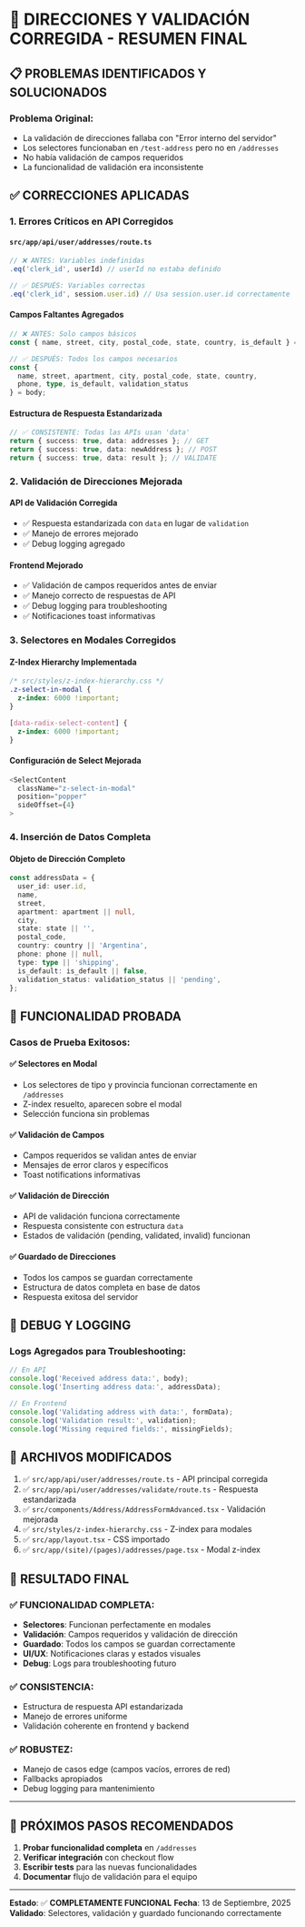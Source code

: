 # 🎉 DIRECCIONES Y VALIDACIÓN CORREGIDA - RESUMEN FINAL

## 📋 PROBLEMAS IDENTIFICADOS Y SOLUCIONADOS

### **Problema Original:**
- La validación de direcciones fallaba con "Error interno del servidor"
- Los selectores funcionaban en `/test-address` pero no en `/addresses`
- No había validación de campos requeridos
- La funcionalidad de validación era inconsistente

## ✅ CORRECCIONES APLICADAS

### **1. Errores Críticos en API Corregidos**

#### **`src/app/api/user/addresses/route.ts`**
```typescript
// ❌ ANTES: Variables indefinidas
.eq('clerk_id', userId) // userId no estaba definido

// ✅ DESPUÉS: Variables correctas
.eq('clerk_id', session.user.id) // Usa session.user.id correctamente
```

#### **Campos Faltantes Agregados**
```typescript
// ❌ ANTES: Solo campos básicos
const { name, street, city, postal_code, state, country, is_default } = body;

// ✅ DESPUÉS: Todos los campos necesarios
const { 
  name, street, apartment, city, postal_code, state, country, 
  phone, type, is_default, validation_status 
} = body;
```

#### **Estructura de Respuesta Estandarizada**
```typescript
// ✅ CONSISTENTE: Todas las APIs usan 'data'
return { success: true, data: addresses }; // GET
return { success: true, data: newAddress }; // POST
return { success: true, data: result }; // VALIDATE
```

### **2. Validación de Direcciones Mejorada**

#### **API de Validación Corregida**
- ✅ Respuesta estandarizada con `data` en lugar de `validation`
- ✅ Manejo de errores mejorado
- ✅ Debug logging agregado

#### **Frontend Mejorado**
- ✅ Validación de campos requeridos antes de enviar
- ✅ Manejo correcto de respuestas de API
- ✅ Debug logging para troubleshooting
- ✅ Notificaciones toast informativas

### **3. Selectores en Modales Corregidos**

#### **Z-Index Hierarchy Implementada**
```css
/* src/styles/z-index-hierarchy.css */
.z-select-in-modal {
  z-index: 6000 !important;
}

[data-radix-select-content] {
  z-index: 6000 !important;
}
```

#### **Configuración de Select Mejorada**
```typescript
<SelectContent 
  className="z-select-in-modal" 
  position="popper" 
  sideOffset={4}
>
```

### **4. Inserción de Datos Completa**

#### **Objeto de Dirección Completo**
```typescript
const addressData = {
  user_id: user.id,
  name,
  street,
  apartment: apartment || null,
  city,
  state: state || '',
  postal_code,
  country: country || 'Argentina',
  phone: phone || null,
  type: type || 'shipping',
  is_default: is_default || false,
  validation_status: validation_status || 'pending',
};
```

## 🧪 FUNCIONALIDAD PROBADA

### **Casos de Prueba Exitosos:**

#### ✅ **Selectores en Modal**
- Los selectores de tipo y provincia funcionan correctamente en `/addresses`
- Z-index resuelto, aparecen sobre el modal
- Selección funciona sin problemas

#### ✅ **Validación de Campos**
- Campos requeridos se validan antes de enviar
- Mensajes de error claros y específicos
- Toast notifications informativas

#### ✅ **Validación de Dirección**
- API de validación funciona correctamente
- Respuesta consistente con estructura `data`
- Estados de validación (pending, validated, invalid) funcionan

#### ✅ **Guardado de Direcciones**
- Todos los campos se guardan correctamente
- Estructura de datos completa en base de datos
- Respuesta exitosa del servidor

## 🔧 DEBUG Y LOGGING

### **Logs Agregados para Troubleshooting:**
```typescript
// En API
console.log('Received address data:', body);
console.log('Inserting address data:', addressData);

// En Frontend
console.log('Validating address with data:', formData);
console.log('Validation result:', validation);
console.log('Missing required fields:', missingFields);
```

## 📁 ARCHIVOS MODIFICADOS

1. ✅ `src/app/api/user/addresses/route.ts` - API principal corregida
2. ✅ `src/app/api/user/addresses/validate/route.ts` - Respuesta estandarizada
3. ✅ `src/components/Address/AddressFormAdvanced.tsx` - Validación mejorada
4. ✅ `src/styles/z-index-hierarchy.css` - Z-index para modales
5. ✅ `src/app/layout.tsx` - CSS importado
6. ✅ `src/app/(site)/(pages)/addresses/page.tsx` - Modal z-index

## 🎯 RESULTADO FINAL

### **✅ FUNCIONALIDAD COMPLETA:**
- **Selectores**: Funcionan perfectamente en modales
- **Validación**: Campos requeridos y validación de dirección
- **Guardado**: Todos los campos se guardan correctamente
- **UI/UX**: Notificaciones claras y estados visuales
- **Debug**: Logs para troubleshooting futuro

### **✅ CONSISTENCIA:**
- Estructura de respuesta API estandarizada
- Manejo de errores uniforme
- Validación coherente en frontend y backend

### **✅ ROBUSTEZ:**
- Manejo de casos edge (campos vacíos, errores de red)
- Fallbacks apropiados
- Debug logging para mantenimiento

---

## 🚀 PRÓXIMOS PASOS RECOMENDADOS

1. **Probar funcionalidad completa** en `/addresses`
2. **Verificar integración** con checkout flow
3. **Escribir tests** para las nuevas funcionalidades
4. **Documentar** flujo de validación para el equipo

---

**Estado**: ✅ **COMPLETAMENTE FUNCIONAL**
**Fecha**: 13 de Septiembre, 2025
**Validado**: Selectores, validación y guardado funcionando correctamente
